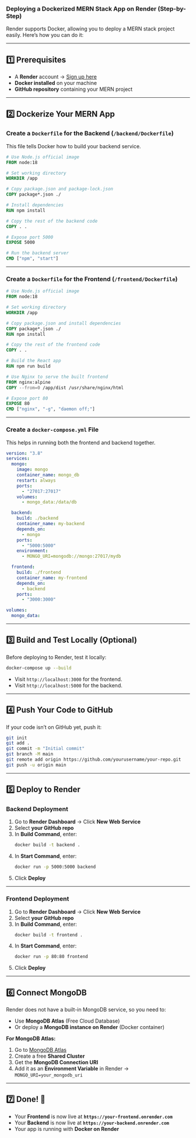 ### **Deploying a Dockerized MERN Stack App on Render (Step-by-Step)**  

Render supports Docker, allowing you to deploy a MERN stack project easily. Here’s how you can do it:  

---

## **1️⃣ Prerequisites**  
- A **Render** account → [Sign up here](https://render.com/)  
- **Docker installed** on your machine  
- **GitHub repository** containing your MERN project  

---

## **2️⃣ Dockerize Your MERN App**  
### **Create a `Dockerfile` for the Backend (`/backend/Dockerfile`)**
This file tells Docker how to build your backend service.  

```dockerfile
# Use Node.js official image
FROM node:18

# Set working directory
WORKDIR /app

# Copy package.json and package-lock.json
COPY package*.json ./

# Install dependencies
RUN npm install

# Copy the rest of the backend code
COPY . .

# Expose port 5000
EXPOSE 5000

# Run the backend server
CMD ["npm", "start"]
```

---

### **Create a `Dockerfile` for the Frontend (`/frontend/Dockerfile`)**
```dockerfile
# Use Node.js official image
FROM node:18

# Set working directory
WORKDIR /app

# Copy package.json and install dependencies
COPY package*.json ./
RUN npm install

# Copy the rest of the frontend code
COPY . .

# Build the React app
RUN npm run build

# Use Nginx to serve the built frontend
FROM nginx:alpine
COPY --from=0 /app/dist /usr/share/nginx/html

# Expose port 80
EXPOSE 80
CMD ["nginx", "-g", "daemon off;"]
```

---

### **Create a `docker-compose.yml` File**
This helps in running both the frontend and backend together.

```yaml
version: "3.8"
services:
  mongo:
    image: mongo
    container_name: mongo_db
    restart: always
    ports:
      - "27017:27017"
    volumes:
      - mongo_data:/data/db

  backend:
    build: ./backend
    container_name: my-backend
    depends_on:
      - mongo
    ports:
      - "5000:5000"
    environment:
      - MONGO_URI=mongodb://mongo:27017/mydb

  frontend:
    build: ./frontend
    container_name: my-frontend
    depends_on:
      - backend
    ports:
      - "3000:3000"

volumes:
  mongo_data:
```

---

## **3️⃣ Build and Test Locally (Optional)**
Before deploying to Render, test it locally:

```sh
docker-compose up --build
```
- Visit `http://localhost:3000` for the frontend.  
- Visit `http://localhost:5000` for the backend.  

---

## **4️⃣ Push Your Code to GitHub**
If your code isn’t on GitHub yet, push it:

```sh
git init
git add .
git commit -m "Initial commit"
git branch -M main
git remote add origin https://github.com/yourusername/your-repo.git
git push -u origin main
```

---

## **5️⃣ Deploy to Render**
### **Backend Deployment**  
1. Go to **Render Dashboard** → Click **New Web Service**  
2. Select **your GitHub repo**  
3. In **Build Command**, enter:
   ```sh
   docker build -t backend .
   ```
4. In **Start Command**, enter:
   ```sh
   docker run -p 5000:5000 backend
   ```
5. Click **Deploy**  

---

### **Frontend Deployment**
1. Go to **Render Dashboard** → Click **New Web Service**  
2. Select **your GitHub repo**  
3. In **Build Command**, enter:
   ```sh
   docker build -t frontend .
   ```
4. In **Start Command**, enter:
   ```sh
   docker run -p 80:80 frontend
   ```
5. Click **Deploy**  

---

## **6️⃣ Connect MongoDB**
Render does not have a built-in MongoDB service, so you need to:
- Use **MongoDB Atlas** (Free Cloud Database)
- Or deploy a **MongoDB instance on Render** (Docker container)

**For MongoDB Atlas:**
1. Go to [MongoDB Atlas](https://www.mongodb.com/atlas)
2. Create a free **Shared Cluster**
3. Get the **MongoDB Connection URI**
4. Add it as an **Environment Variable** in Render → `MONGO_URI=your_mongodb_uri`

---

## **7️⃣ Done! 🎉**
- Your **Frontend** is now live at **`https://your-frontend.onrender.com`**  
- Your **Backend** is now live at **`https://your-backend.onrender.com`**  
- Your app is running with **Docker on Render**  

